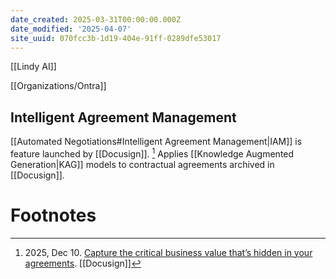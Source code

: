 ```yaml
---
date_created: 2025-03-31T00:00:00.000Z
date_modified: '2025-04-07'
site_uuid: 070fcc3b-1d19-404e-91ff-0289dfe53017
---
```





[[Lindy AI]]

[[Organizations/Ontra]]

## Intelligent Agreement Management

[[Automated Negotiations#Intelligent Agreement Management|IAM]] is feature launched by [[Docusign]]. [^93ef54] Applies [[Knowledge Augmented Generation|KAG]] models to contractual agreements archived in [[Docusign]]. 





# Footnotes
[^93ef54]: 2025, Dec 10. [Capture the critical business value that’s hidden in your agreements](https://www.docusign.com/releases/docusign-r3-2024). [[Docusign]]